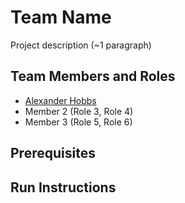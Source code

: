 # Team Name

Project description (~1 paragraph)

## Team Members and Roles

* [Alexander Hobbs](https://github.com/hobbsAlex/CIS350-HW2-HOBBS)
* Member 2 (Role 3, Role 4)
* Member 3 (Role 5, Role 6)

## Prerequisites

## Run Instructions
